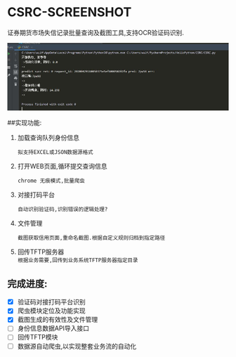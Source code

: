 # CSRC-SCREENSHOT
证券期货市场失信记录批量查询及截图工具,支持OCR验证码识别.   

![运行日志截图](https://github.com/raincoat200/CSRC-SCREENSHOT/blob/master/log.jpg)  

##实现功能:
    
   1. 加载查询队列身份信息  
   
        `拟支持EXCEL或JSON数据源格式`
    
   2.  打开WEB页面,循环提交查询信息   
   
        `chrome 无痕模式,批量爬虫`   
        
   3. 对接打码平台 
    
        `自动识别验证码,识别错误的逻辑处理?`

   4. 文件管理   
   
        `截图获取信用页面,重命名截图.根据自定义规则归档到指定路径`

   5. 回传TFTP服务器   
        `根据业务需要,回传到业务系统TFTP服务器指定目录`

## 完成进度:
- [x] 验证码对接打码平台识别
- [x] 爬虫模块定位及功能实现
- [x] 截图生成的有效性及文件管理
- [ ] 身份信息数据API导入接口
- [ ] 回传TFTP模块
- [ ] 数据源自动爬虫,以实现整套业务流的自动化

